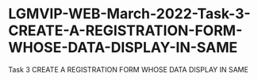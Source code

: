 # LGMVIP-WEB-March-2022-Task-3-CREATE-A-REGISTRATION-FORM-WHOSE-DATA-DISPLAY-IN-SAME
Task 3 CREATE A REGISTRATION FORM WHOSE DATA DISPLAY IN SAME
